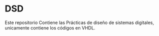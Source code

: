 # DSD
Este repositorio Contiene las Prácticas de diseño de sistemas digitales, unicamente contiene los códigos en VHDL.
